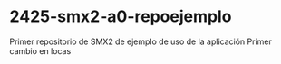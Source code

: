 # 2425-smx2-a0-repoejemplo
Primer repositorio de SMX2 de ejemplo de uso de la aplicación
Primer cambio en locas